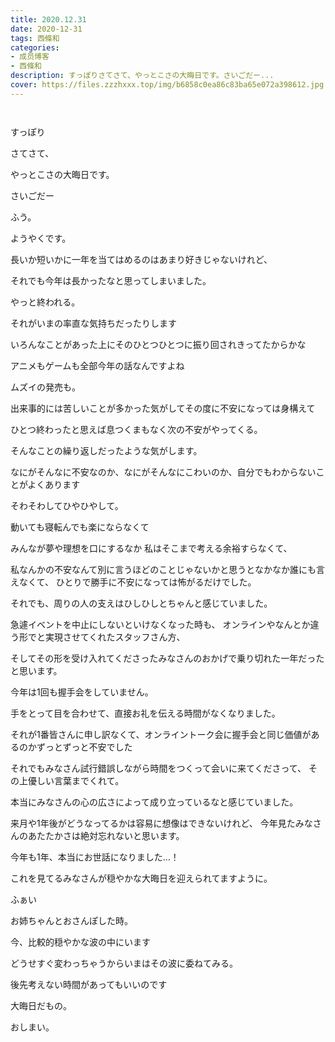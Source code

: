 ```yaml
---
title: 2020.12.31
date: 2020-12-31
tags: 西條和
categories: 
- 成员博客
- 西條和
description: すっぽりさてさて、やっとこさの大晦日です。さいごだー...
cover: https://files.zzzhxxx.top/img/b6858c0ea86c83ba65e072a398612.jpg 
---
```


        ﻿


















すっぽり






















さてさて、







やっとこさの大晦日です。









さいごだー














ふう。












ようやくです。


















長いか短いかに一年を当てはめるのはあまり好きじゃないけれど、






それでも今年は長かったなと思ってしまいました。


























やっと終われる。





それがいまの率直な気持ちだったりします



























いろんなことがあった上にそのひとつひとつに振り回されきってたからかな




















アニメもゲームも全部今年の話なんですよね






ムズイの発売も。















出来事的には苦しいことが多かった気がしてその度に不安になっては身構えて


ひとつ終わったと思えば息つくまもなく次の不安がやってくる。





そんなことの繰り返しだったような気がします。














なにがそんなに不安なのか、なにがそんなにこわいのか、自分でもわからないことがよくあります









そわそわしてひやひやして。







動いても寝転んでも楽にならなくて













みんなが夢や理想を口にするなか
私はそこまで考える余裕すらなくて、








私なんかの不安なんて別に言うほどのことじゃないかと思うとなかなか誰にも言えなくて、
ひとりで勝手に不安になっては怖がるだけでした。




















それでも、周りの人の支えはひしひしとちゃんと感じていました。









急遽イベントを中止にしないといけなくなった時も、
オンラインやなんとか違う形でと実現させてくれたスタッフさん方、





そしてその形を受け入れてくださったみなさんのおかげで乗り切れた一年だったと思います。


















今年は1回も握手会をしていません。













手をとって目を合わせて、直接お礼を伝える時間がなくなりました。









それが1番皆さんに申し訳なくて、オンライントーク会に握手会と同じ価値があるのかずっとずっと不安でした













それでもみなさん試行錯誤しながら時間をつくって会いに来てくださって、
その上優しい言葉までくれて。


本当にみなさんの心の広さによって成り立っているなと感じていました。















来月や1年後がどうなってるかは容易に想像はできないけれど、
今年見たみなさんのあたたかさは絶対忘れないと思います。

















今年も1年、本当にお世話になりました…！
















これを見てるみなさんが穏やかな大晦日を迎えられてますように。




























ふぁい







お姉ちゃんとおさんぽした時。






















今、比較的穏やかな波の中にいます










どうせすぐ変わっちゃうからいまはその波に委ねてみる。















後先考えない時間があってもいいのです


















大晦日だもの。





























おしまい。


